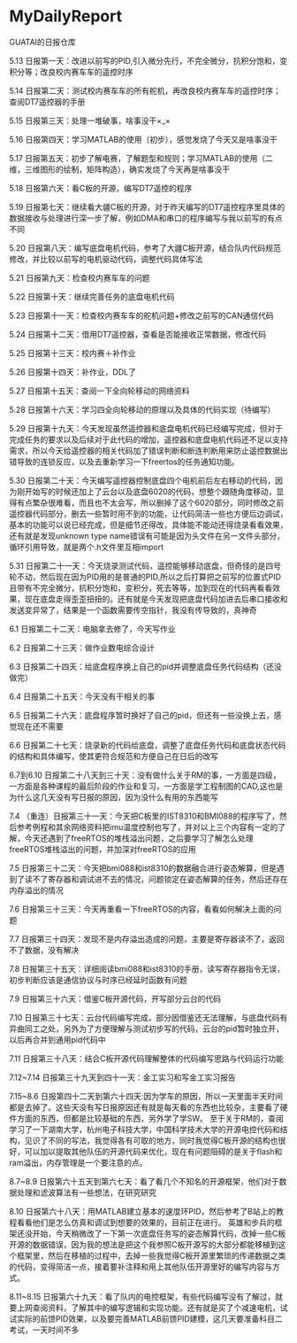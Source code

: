 # MyDailyReport
GUATAI的日报仓库

5.13
日报第一天：改进以前写的PID,引入微分先行，不完全微分，抗积分饱和，变积分等；改良校内赛车车的遥控时序

5.14
日报第二天：测试校内赛车车的所有舵机，再改良校内赛车车的遥控时序； 查阅DT7遥控器的手册

5.15
日报第三天：处理一堆破事，啥事没干×_×

5.16
日报第四天：学习MATLAB的使用（初步），感觉发烧了今天又是啥事没干

5.17
日报第五天：初步了解电赛，了解题型和规则；学习MATLAB的使用（二维，三维图形的绘制，矩阵构造），确实发烧了今天再是啥事没干

5.18
日报第六天：看C板的开源，编写DT7遥控的程序

5.19
日报第七天：继续看大疆C板的开源，对于昨天编写的DT7遥控程序里具体的数据接收与处理进行深一步了解，例如DMA和串口的程序编写与我以前写的有点不同

5.20
日报第八天：编写底盘电机代码，参考了大疆C板开源，结合队内代码规范修改，并比较以前写的电机驱动代码，调整代码具体写法

5.21
日报第九天：检查校内赛车车的问题

5.22
日报第十天：继续完善任务的底盘电机代码

5.23
日报第十一天：检查校内赛车车的舵机问题+修改之前写的CAN通信代码

5.24
日报第十二天：借用DT7遥控器，查看是否能接收正常数据，修改代码

5.25
日报第十三天：校内赛＋补作业

5.26
日报第十四天：补作业，DDL了

5.27
日报第十五天：查阅一下全向轮移动的网络资料

5.28
日报第十六天：学习四全向轮移动的原理以及具体的代码实现（待编写）

5.29
日报第十九天：今天发现虽然遥控器和底盘电机代码已经编写完成，但对于完成任务的要求以及后续对于此代码的增加，遥控器和底盘电机代码还不足以支持需求，所以今天给遥控器的相关代码加了错误判断和断连判断用来防止遥控数据出错导致的连锁反应，以及去重新学习一下freertos的任务通知功能。

5.30
日报第二十天：今天编写遥控器控制底盘四个电机前后左右移动的代码，因为刚开始写的时候还加上了云台以及底盘6020的代码，想整个跟随角度移动，显得有点繁杂很难看，而且也不太会写，所以删掉了这个6020部分，同时修改之前遥控器代码部分，删去一些暂时用不到的功能，让代码简洁一些也方便后边调试，基本的功能可以说已经完成，但是细节还得改，具体能不能动还得烧录看看效果，还有就是发现unknown type name错误有可能是因为头文件在另一文件头部分，循环引用导致，就是两个.h文件里互相import

5.31
日报第二十一天：今天烧录测试代码，遥控能够移动底盘，但奇怪的是四号轮不动，然后现在因为PID用的是普通的PID,所以之后打算把之前写的位置式PID且带有不完全微分，抗积分饱和，变积分，死去等等，加到现在的代码再看看效果，现在底盘走得歪歪扭扭的。还有就是今天发现把底盘代码加进去后串口接收和发送变异常了，结果是一个函数需要传空指针，我没有传导致的，真神奇

6.1
日报第二十二天：电脑拿去修了，今天写作业

6.2
日报第二十三天：做作业数电综合设计

6.3
日报第二十四天：给底盘程序换上自己的pid并调整底盘任务代码结构（还没做完）

6.4
日报第二十五天：今天没有干相关的事

6.5
日报第二十六天：底盘程序暂时换好了自己的pid，但还有一些没换上去，感觉现在还不需要

6.6
日报第二十七天：烧录新的代码给底盘，调整了底盘任务代码和底盘状态代码的结构和具体编写，使其更符合规范和方便自己在日后的改写

6.7到6.10
日报第二十八天到三十天：没有做什么关于RM的事，一方面是四级，一方面是各种课程的最后阶段的作业和复习，一方面是学工程制图的CAD,这也是为什么这几天没有写日报的原因，因为没什么有用的东西能写

7.4
（重连）日报第三十一天：今天把C板里的IST8310和BMI088的程序写了，然后参考例程和其余网络资料把imu温度控制也写了，并对以上三个内容有一定的了解，今天还遇到了freeRTOS的堆栈溢出问题，之后要学习了解怎么处理freeRTOS堆栈溢出的问题，并加深对freeRTOS的应用

7.5
日报第三十二天：今天把bmi088和ist8310的数据融合进行姿态解算，但是遇到了读不了寄存器和调试进不去的情况，问题锁定在姿态解算的任务，然后还存在内存溢出的情况

7.6
日报第三十三天：今天再重看一下freeRTOS的内容，看看如何解决上面的问题

7.7
日报第三十四天：发现不是内存溢出造成的问题，主要是寄存器读不了，返回不了数据，没有解决

7.8
日报第三十五天：详细阅读bmi088和ist8310的手册，读写寄存器指令无误，初步判断应该是通信协议与时序已经延时函数有问题

7.9
日报第三十六天：借鉴C板开源代码，开写部分云台的代码

7.10
日报第三十七天：云台代码编写完成，部分因借鉴还无法理解，与底盘代码有异曲同工之处，另外为了方便理解与测试初步写的代码，云台的pid暂时独立开，以后再合并到通用pid代码中

7.11
日报第三十八天：结合C板开源代码理解整体的代码编写思路与代码运行功能

7.12~7.14
日报第三十九天到四十一天：金工实习和写金工实习报告

7.15~8.6
日报第四十二天到第六十四天:因为学车的原因，所以一天里面半天时间都是去掉了。这些天没有写日报原因还有就是每天看的东西也比较杂，主要看了硬件方面的东西，但都是比较基础的东西，另外学了学SW。
至于关于RM的，查阅学习了一下湖南大学，杭州电子科技大学，中国科学技术大学的开源电控代码和结构，见识了不同的写法，我觉得各有可取的地方，同时我觉得C板开源的结构也很好，可以加以提取其他队伍的开源代码来优化，现在有问题阻碍的是关于flash和ram溢出，内存管理是一个要注意的点。

8.7~8.9
日报第六十五天到第六七天：看了看几个不知名的开源框架，他们对于数据处理和滤波算法有一些想法，在研究研究

8.10
日报第六十八天：用MATLAB建立基本的速度环PID，然后参考了B站上的教程看看他们是怎么仿真和调试到想要的效果的，目前正在进行。
英雄和步兵的框架还没开始，今天稍微改了一下第一次底盘任务写的姿态解算代码，改掉一些C板开源的数据错误，因为我的想法是把这个我参照C板开源写的大部分都能移植到这个框架里，然后在移植的过程中，去掉一些我觉得C板开源里繁琐的传递数据之类的代码，变得简洁一点，接着要补注释和用上其他队伍开源里好的编写内容与方式。

8.11~8.15
日报第六十九天：看了队内的电控框架，有些代码编写没有了解过，就要上网查阅资料，了解其中的编写逻辑和实现功能。还有就是买了个减速电机，试试实际的前馈PID效果，以及要完善MATLAB前馈PID建模，这几天要准备科目二考试，一天时间不多
